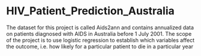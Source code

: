 # HIV_Patient_Prediction_Australia
The dataset for this project is called Aids2ann and contains annualized data on patients diagnosed with
AIDS in Australia before 1 July 2001. The scope of the project is to use logistic regression to establish which variables affect the outcome, i.e. how likely for a particular patient to die in a particular year
